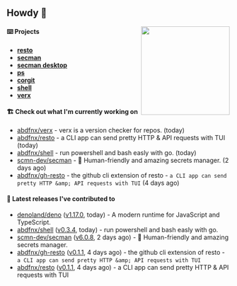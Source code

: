 ## Howdy 👋

<img align="right" src="https://github.com/abdfnx.png" width="200">

#### ⌨️ Projects

- [**resto**](https://github.com/abdfnx/resto)
- [**secman**](https://github.com/scmn-dev/secman)
- [**secman desktop**](https://github.com/scmn-dev/desktop)
- [**ps**](https://github.com/scmn-dev/ps)
- [**corgit**](https://github.com/abdfnx/corgit)
- [**shell**](https://github.com/abdfnx/shell)
- [**verx**](https://github.com/abdfnx/verx)

#### 🏗️ Check out what I'm currently working on


- [abdfnx/verx](https://github.com/abdfnx/verx) - verx is a version checker for repos. (today)
- [abdfnx/resto](https://github.com/abdfnx/resto) - a CLI app can send pretty HTTP &amp; API requests with TUI (today)
- [abdfnx/shell](https://github.com/abdfnx/shell) - run powershell and bash easly with go. (today)
- [scmn-dev/secman](https://github.com/scmn-dev/secman) - 👊 Human-friendly and amazing secrets manager. (2 days ago)
- [abdfnx/gh-resto](https://github.com/abdfnx/gh-resto) - the github cli extension of resto - `a CLI app can send pretty HTTP &amp; API requests with TUI` (4 days ago)

#### 🔭 Latest releases I've contributed to

- [denoland/deno](https://github.com/denoland/deno) ([v1.17.0](https://github.com/denoland/deno/releases/tag/v1.17.0), today) - A modern runtime for JavaScript and TypeScript.
- [abdfnx/shell](https://github.com/abdfnx/shell) ([v0.3.4](https://github.com/abdfnx/shell/releases/tag/v0.3.4), today) - run powershell and bash easly with go.
- [scmn-dev/secman](https://github.com/scmn-dev/secman) ([v6.0.8](https://github.com/scmn-dev/secman/releases/tag/v6.0.8), 2 days ago) - 👊 Human-friendly and amazing secrets manager.
- [abdfnx/gh-resto](https://github.com/abdfnx/gh-resto) ([v0.1.1](https://github.com/abdfnx/gh-resto/releases/tag/v0.1.1), 4 days ago) - the github cli extension of resto - `a CLI app can send pretty HTTP &amp; API requests with TUI`
- [abdfnx/resto](https://github.com/abdfnx/resto) ([v0.1.1](https://github.com/abdfnx/resto/releases/tag/v0.1.1), 4 days ago) - a CLI app can send pretty HTTP &amp; API requests with TUI
